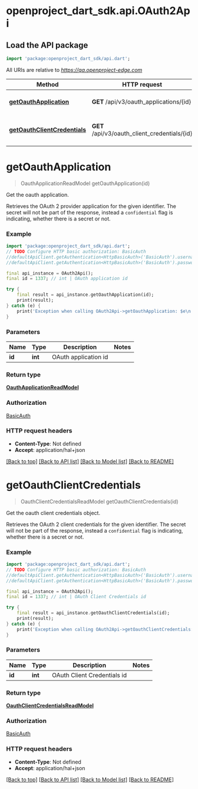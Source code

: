 # openproject_dart_sdk.api.OAuth2Api

## Load the API package
```dart
import 'package:openproject_dart_sdk/api.dart';
```

All URIs are relative to *https://qa.openproject-edge.com*

Method | HTTP request | Description
------------- | ------------- | -------------
[**getOauthApplication**](OAuth2Api.md#getoauthapplication) | **GET** /api/v3/oauth_applications/{id} | Get the oauth application.
[**getOauthClientCredentials**](OAuth2Api.md#getoauthclientcredentials) | **GET** /api/v3/oauth_client_credentials/{id} | Get the oauth client credentials object.


# **getOauthApplication**
> OauthApplicationReadModel getOauthApplication(id)

Get the oauth application.

Retrieves the OAuth 2 provider application for the given identifier. The secret will not be part of the response, instead a `confidential` flag is indicating, whether there is a secret or not.

### Example
```dart
import 'package:openproject_dart_sdk/api.dart';
// TODO Configure HTTP basic authorization: BasicAuth
//defaultApiClient.getAuthentication<HttpBasicAuth>('BasicAuth').username = 'YOUR_USERNAME'
//defaultApiClient.getAuthentication<HttpBasicAuth>('BasicAuth').password = 'YOUR_PASSWORD';

final api_instance = OAuth2Api();
final id = 1337; // int | OAuth application id

try {
    final result = api_instance.getOauthApplication(id);
    print(result);
} catch (e) {
    print('Exception when calling OAuth2Api->getOauthApplication: $e\n');
}
```

### Parameters

Name | Type | Description  | Notes
------------- | ------------- | ------------- | -------------
 **id** | **int**| OAuth application id | 

### Return type

[**OauthApplicationReadModel**](OauthApplicationReadModel.md)

### Authorization

[BasicAuth](../README.md#BasicAuth)

### HTTP request headers

 - **Content-Type**: Not defined
 - **Accept**: application/hal+json

[[Back to top]](#) [[Back to API list]](../README.md#documentation-for-api-endpoints) [[Back to Model list]](../README.md#documentation-for-models) [[Back to README]](../README.md)

# **getOauthClientCredentials**
> OauthClientCredentialsReadModel getOauthClientCredentials(id)

Get the oauth client credentials object.

Retrieves the OAuth 2 client credentials for the given identifier. The secret will not be part of the response, instead a `confidential` flag is indicating, whether there is a secret or not.

### Example
```dart
import 'package:openproject_dart_sdk/api.dart';
// TODO Configure HTTP basic authorization: BasicAuth
//defaultApiClient.getAuthentication<HttpBasicAuth>('BasicAuth').username = 'YOUR_USERNAME'
//defaultApiClient.getAuthentication<HttpBasicAuth>('BasicAuth').password = 'YOUR_PASSWORD';

final api_instance = OAuth2Api();
final id = 1337; // int | OAuth Client Credentials id

try {
    final result = api_instance.getOauthClientCredentials(id);
    print(result);
} catch (e) {
    print('Exception when calling OAuth2Api->getOauthClientCredentials: $e\n');
}
```

### Parameters

Name | Type | Description  | Notes
------------- | ------------- | ------------- | -------------
 **id** | **int**| OAuth Client Credentials id | 

### Return type

[**OauthClientCredentialsReadModel**](OauthClientCredentialsReadModel.md)

### Authorization

[BasicAuth](../README.md#BasicAuth)

### HTTP request headers

 - **Content-Type**: Not defined
 - **Accept**: application/hal+json

[[Back to top]](#) [[Back to API list]](../README.md#documentation-for-api-endpoints) [[Back to Model list]](../README.md#documentation-for-models) [[Back to README]](../README.md)

